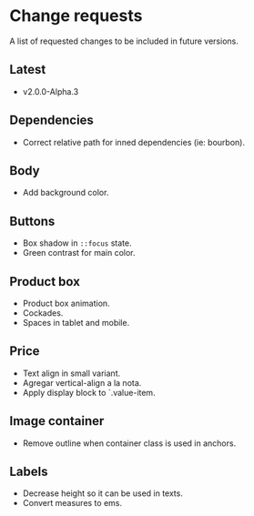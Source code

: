 # Change requests
A list of requested changes to be included in future versions.

## Latest 
* v2.0.0-Alpha.3

## Dependencies
* Correct relative path for inned dependencies (ie: bourbon).

## Body
* Add background color.

## Buttons
* Box shadow in `::focus` state.
* Green contrast for main color.

## Product box
* Product box animation.
* Cockades.
* Spaces in tablet and mobile.

## Price
* Text align in small variant.
* Agregar vertical-align a la nota.
* Apply display block to `.value-item. 

## Image container
* Remove outline when container class is used in anchors.

## Labels
* Decrease height so it can be used in texts.
* Convert measures to ems.
